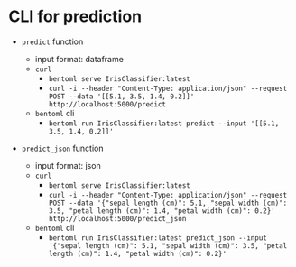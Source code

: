 # CLI for prediction
- `predict` function  
  - input format: dataframe  
  - `curl`  
    - `bentoml serve IrisClassifier:latest`  
    - `curl -i --header "Content-Type: application/json" --request POST --data '[[5.1, 3.5, 1.4, 0.2]]' http://localhost:5000/predict`  
  - `bentoml` cli  
    - `bentoml run IrisClassifier:latest predict --input '[[5.1, 3.5, 1.4, 0.2]]'`  


- `predict_json` function
  - input format: json  
  - `curl`  
    - `bentoml serve IrisClassifier:latest`  
    - `curl -i --header "Content-Type: application/json" --request POST --data '{"sepal length (cm)": 5.1, "sepal width (cm)": 3.5, "petal length (cm)": 1.4, "petal width (cm)": 0.2}' http://localhost:5000/predict_json`  
  - `bentoml` cli  
    - `bentoml run IrisClassifier:latest predict_json --input '{"sepal length (cm)": 5.1, "sepal width (cm)": 3.5, "petal length (cm)": 1.4, "petal width (cm)": 0.2}'`  